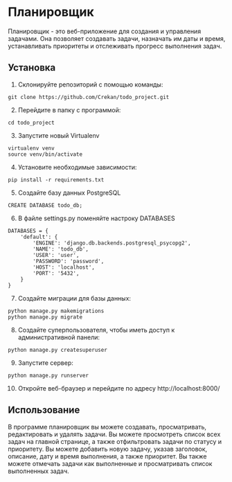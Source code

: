 # Планировщик

Планировщик - это веб-приложение для создания и управления 
задачами. Она позволяет создавать задачи, назначать им даты и 
время, устанавливать приоритеты и отслеживать прогресс 
выполнения задач.

## Установка
1) Склонируйте репозиторий с помощью команды:
```
git clone https://github.com/Crekan/todo_project.git
```
2) Перейдите в папку с программой:
```
cd todo_project
```
3) Запустите новый Virtualenv
```
virtualenv venv
source venv/bin/activate
```
4) Установите необходимые зависимости:
```
pip install -r requirements.txt
```
5) Создайте базу данных PostgreSQL
```
CREATE DATABASE todo_db;
```
6) В файле settings.py поменяйте настроку DATABASES
```
DATABASES = {
    'default': {
        'ENGINE': 'django.db.backends.postgresql_psycopg2',
        'NAME': 'todo_db',
        'USER': 'user',
        'PASSWORD': 'password',
        'HOST': 'localhost',
        'PORT': '5432',
    }
}
```
7) Создайте миграции для базы данных:

```
python manage.py makemigrations
python manage.py migrate
```
8) Создайте суперпользователя, чтобы иметь доступ к 
административной панели:
```
python manage.py createsuperuser
```
9) Запустите сервер:
```
python manage.py runserver
```
10) Откройте веб-браузер и перейдите по адресу 
http://localhost:8000/


## Использование

В программе планировщик вы можете создавать, просматривать, 
редактировать и удалять задачи. Вы можете просмотреть список 
всех задач на главной странице, а также отфильтровать задачи по 
статусу и приоритету. Вы можете добавить новую задачу, указав 
заголовок, описание, дату и время выполнения, а также приоритет. 
Вы также можете отмечать задачи как выполненные и просматривать 
список выполненных задач.

